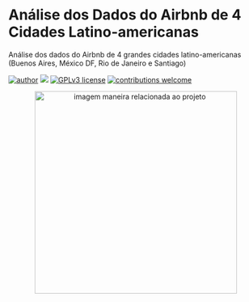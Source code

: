 # Análise dos Dados do Airbnb de 4 Cidades Latino-americanas
Análise dos dados do Airbnb de 4 grandes cidades latino-americanas (Buenos Aires, México DF, Rio de Janeiro e Santiago)


[![author](https://img.shields.io/badge/author-raimediaz-red.svg)](https://www.linkedin.com/in/raime-d%C3%ADaz/) [![](https://img.shields.io/badge/python-3.7+-blue.svg)](https://www.python.org/downloads/release/python-365/) [![GPLv3 license](https://img.shields.io/badge/License-GPLv3-blue.svg)](http://perso.crans.org/besson/LICENSE.html) [![contributions welcome](https://img.shields.io/badge/contributions-welcome-brightgreen.svg?style=flat)](https://github.com/raimediaz/An-lise-dos-Dados-do-Airbnb---Cidades-Latino-americanas)

<p align="center">
  <img src="https://images.unsplash.com/photo-1606065284148-2fa68ffd3a3b?ixlib=rb-1.2.1&ixid=MnwxMjA3fDB8MHxwaG90by1wYWdlfHx8fGVufDB8fHx8&auto=format&fit=crop&w=873&q=80" alt="imagem maneira relacionada ao projeto"height=400px >
</p>
